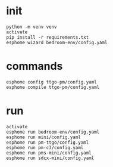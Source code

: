 # init

    python -m venv venv
    activate
    pip install -r requirements.txt
    esphome wizard bedroom-env/config.yaml

# commands

    esphome config ttgo-pm/config.yaml
    esphome compile ttgo-pm/config.yaml

# run

    activate
    esphome run bedroom-env/config.yaml
    esphome run mini/config.yaml
    esphome run pm-ttgo/config.yaml
    esphome run pm-c3/config.yaml
    esphome run pms-mini/config.yaml
    esphome run sdcx-mini/config.yaml

